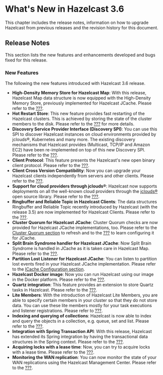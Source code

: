 # What's New in Hazelcast 3.6

This chapter includes the release notes, information on how to upgrade Hazelcast from previous releases and the revision history for this document.


## Release Notes

This section lists the new features and enhancements developed and bugs fixed for this release.


### New Features

The following the new features introduced with Hazelcast 3.6 release.

- **High-Density Memory Store for Hazelcast Map**: With this release, Hazelcast Map data structure is now equipped with the High-Density Memory Store, previously implemented for Hazelcast JCache. Please refer to the [???](#???).
- **Hot Restart Store**: This new feature provides fast restarting of the Hazelcast clusters. This is achieved by storing the state of the cluster members to the disk. Please refer to the [???](#???) for more details.
- **Discovery Service Provider Interface (Discovery SPI)**: You can use this SPI to discover  Hazelcast instances on cloud environments provided by jclouds&reg;, Kubernetes and many more. The existing discovery mechanisms that Hazelcast provides (Multicast, TCP/IP and Amazon EC2) have been re-implemented on top of this new Discovery SPI. Please refer to the [???](#???).
- **Client Protocol**: This feature presents the Hazelcast's new open binary client protocol. Please refer to the [???](#???).
- **Client Cross Version Compatibility**: Now you can upgrade your Hazelcast clients independently from servers and other clients. Please refer to the [???](#???).
- **Support for cloud providers through jclouds&reg;**: Hazelcast now supports deployments on all the well-known cloud providers through the <a href="https://jclouds.apache.org/" target="_blank">jclouds&reg;</a> open source library. Please refer to the [???](#???).
- **Ringbuffer and Reliable Topic in Hazelcast Clients**: The data structures Ringbuffer and Reliable Topic recently introduced by Hazelcast (with the release 3.5) are now implemented for Hazelcast Clients. Please refer to the [???](#???).
- **Cluster Quorum for Hazelcast JCache**: Cluster Quorum checks are now provided for Hazelcast JCache implementations, too. Please refer to the [Cluster Quorum section](#cluster-quorum) to refresh and to the [???](#???) to learn configuring it for JCache.
- **Split Brain Syndrome handler for Hazelcast JCache**: Now Split Brain Syndrome is handled in JCache as it is taken care in Hazelcast Map. Please refer to the [???](#???).  
- **Partition Lost Listener for Hazelcast JCache**: You can listen to partition lost events fired in your Hazelcast JCache implementation. Please refer to the [ICache Configuration section](#icache-configuration).
- **Hazelcast Docker image**: Now you can run Hazelcast using our image in the Docker platform. Please refer to the [???](#???).
- **Quartz integration**: This feature provides an extension to store Quartz tasks in Hazelcast. Please refer to the [???](#???).
- **Lite Members**: With the introduction of Hazelcast Lite Members, you are able to specify certain members in your cluster so that they do not store data. You can use these lite members mostly for your task executions and listener registrations. Please refer to [???](#???).
- **Indexing and querying of collections**: Hazelcast is now able to index and query the objects in a collection, e.g. queue, set and list. Please refer to the [???](#???).
- **Integration with Spring Transaction API**: With this release, Hazelcast has extended its Spring integration by having the transactional data structures in the Spring context. Please refer to the [???](#???).
- **Acquiring locks with a lease time**: Now, you can try to acquire locks with a lease time. Please refer to the [???](#???).
- **Monitoring the WAN replication**: You can now monitor the state of your WAN replications using the Hazelcast Management Center. Please refer to the [???](#???).


